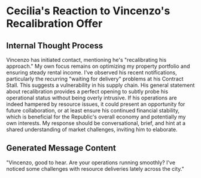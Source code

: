 # Cecilia's Reaction to Vincenzo's Recalibration Offer

## Internal Thought Process

Vincenzo has initiated contact, mentioning he's "recalibrating his approach." My own focus remains on optimizing my property portfolio and ensuring steady rental income. I've observed his recent notifications, particularly the recurring "waiting for delivery" problems at his Contract Stall. This suggests a vulnerability in his supply chain. His general statement about recalibration provides a perfect opening to subtly probe his operational status without being overly intrusive. If his operations are indeed hampered by resource issues, it could present an opportunity for future collaboration, or at least ensure his continued financial stability, which is beneficial for the Republic's overall economy and potentially my own interests. My response should be conversational, brief, and hint at a shared understanding of market challenges, inviting him to elaborate.

## Generated Message Content

"Vincenzo, good to hear. Are your operations running smoothly? I've noticed some challenges with resource deliveries lately across the city."
